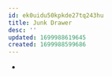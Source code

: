 ```yaml
---
id: ek0uidu50kpkde27tq243hu
title: Junk Drawer
desc: ''
updated: 1699988619645
created: 1699988599686
---
```


- 
